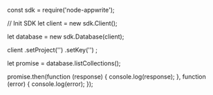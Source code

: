 const sdk = require('node-appwrite');

// Init SDK
let client = new sdk.Client();

let database = new sdk.Database(client);

client
    .setProject('')
    .setKey('')
;

let promise = database.listCollections();

promise.then(function (response) {
    console.log(response);
}, function (error) {
    console.log(error);
});